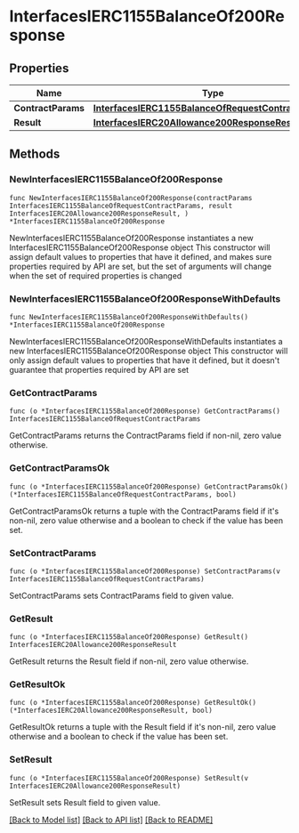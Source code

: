 # InterfacesIERC1155BalanceOf200Response

## Properties

Name | Type | Description | Notes
------------ | ------------- | ------------- | -------------
**ContractParams** | [**InterfacesIERC1155BalanceOfRequestContractParams**](InterfacesIERC1155BalanceOfRequestContractParams.md) |  | 
**Result** | [**InterfacesIERC20Allowance200ResponseResult**](InterfacesIERC20Allowance200ResponseResult.md) |  | 

## Methods

### NewInterfacesIERC1155BalanceOf200Response

`func NewInterfacesIERC1155BalanceOf200Response(contractParams InterfacesIERC1155BalanceOfRequestContractParams, result InterfacesIERC20Allowance200ResponseResult, ) *InterfacesIERC1155BalanceOf200Response`

NewInterfacesIERC1155BalanceOf200Response instantiates a new InterfacesIERC1155BalanceOf200Response object
This constructor will assign default values to properties that have it defined,
and makes sure properties required by API are set, but the set of arguments
will change when the set of required properties is changed

### NewInterfacesIERC1155BalanceOf200ResponseWithDefaults

`func NewInterfacesIERC1155BalanceOf200ResponseWithDefaults() *InterfacesIERC1155BalanceOf200Response`

NewInterfacesIERC1155BalanceOf200ResponseWithDefaults instantiates a new InterfacesIERC1155BalanceOf200Response object
This constructor will only assign default values to properties that have it defined,
but it doesn't guarantee that properties required by API are set

### GetContractParams

`func (o *InterfacesIERC1155BalanceOf200Response) GetContractParams() InterfacesIERC1155BalanceOfRequestContractParams`

GetContractParams returns the ContractParams field if non-nil, zero value otherwise.

### GetContractParamsOk

`func (o *InterfacesIERC1155BalanceOf200Response) GetContractParamsOk() (*InterfacesIERC1155BalanceOfRequestContractParams, bool)`

GetContractParamsOk returns a tuple with the ContractParams field if it's non-nil, zero value otherwise
and a boolean to check if the value has been set.

### SetContractParams

`func (o *InterfacesIERC1155BalanceOf200Response) SetContractParams(v InterfacesIERC1155BalanceOfRequestContractParams)`

SetContractParams sets ContractParams field to given value.


### GetResult

`func (o *InterfacesIERC1155BalanceOf200Response) GetResult() InterfacesIERC20Allowance200ResponseResult`

GetResult returns the Result field if non-nil, zero value otherwise.

### GetResultOk

`func (o *InterfacesIERC1155BalanceOf200Response) GetResultOk() (*InterfacesIERC20Allowance200ResponseResult, bool)`

GetResultOk returns a tuple with the Result field if it's non-nil, zero value otherwise
and a boolean to check if the value has been set.

### SetResult

`func (o *InterfacesIERC1155BalanceOf200Response) SetResult(v InterfacesIERC20Allowance200ResponseResult)`

SetResult sets Result field to given value.



[[Back to Model list]](../README.md#documentation-for-models) [[Back to API list]](../README.md#documentation-for-api-endpoints) [[Back to README]](../README.md)


